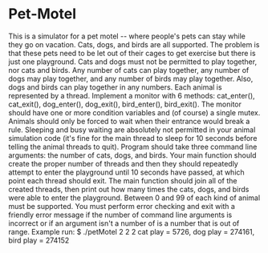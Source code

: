 # Pet-Motel
 This is a simulator for a pet motel -- where people's pets can stay while they go on vacation. Cats, dogs, and birds are all supported. The problem is that these pets need to be let out of their cages to get exercise but there is just one playground.  Cats and dogs must not be permitted to play together, nor cats and birds. Any number of cats can play together, any number of dogs may play together, and any number of birds may play together. Also, dogs and birds can play together in any numbers.  Each animal is represented by a thread. Implement a monitor with 6 methods: cat_enter(), cat_exit(), dog_enter(), dog_exit(), bird_enter(), bird_exit(). The monitor should have one or more condition variables and (of course) a single mutex. Animals should only be forced to wait when their entrance would break a rule. Sleeping and busy waiting are absolutely not permitted in your animal simulation code (it's fine for the main thread to sleep for 10 seconds before telling the animal threads to quit). Program should take three command line arguments: the number of cats, dogs, and birds. Your main function should create the proper number of threads and then they should repeatedly attempt to enter the playground until 10 seconds have passed, at which point each thread should exit. The main function should join all of the created threads, then print out how many times the cats, dogs, and birds were able to enter the playground. Between 0 and 99 of each kind of animal must be supported. You must perform error checking and exit with a friendly error message if the number of command line arguments is incorrect or if an argument isn't a number of is a number that is out of range. 
 Example run: $ ./petMotel 2 2 2 
 cat play = 5726, dog play = 274161, bird play = 274152
